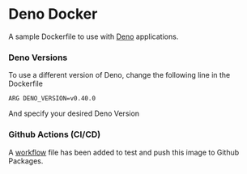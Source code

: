 # Deno Docker
A sample Dockerfile to use with [Deno](https://deno.land) applications.

### Deno Versions
To use a different version of Deno, change the following line in the Dockerfile

    ARG DENO_VERSION=v0.40.0
    
And specify your desired Deno Version

### Github Actions (CI/CD)
A [workflow](https://github.com/brianraila/deno-docker/tree/master/.github/workflows) file has been added to test and push this image to Github Packages.
